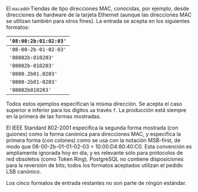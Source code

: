 El  `macaddr`Tiendas de tipo direcciones MAC, conocidas, por ejemplo, desde direcciones de  hardware de la tarjeta Ethernet (aunque las direcciones MAC se utilizan  también para otros fines). La entrada se acepta en los siguientes  formatos:

| `'08:00:2b:01:02:03'` |
| --------------------- |
| `'08-00-2b-01-02-03'` |
| `'08002b:010203'`     |
| `'08002b-010203'`     |
| `'0800.2b01.0203'`    |
| `'0800-2b01-0203'`    |
| `'08002b010203'`      |

Todos estos ejemplos especifican la misma dirección. Se acepta el caso superior e inferior para los dígitos  `a`a través `f`. La producción está siempre en la primera de las formas mostradas.

El IEEE Standard 802-2001 especifica la segunda forma mostrada  (con guiones) como la forma canónica para direcciones MAC, y especifica  la primera forma (con colones) como se usa con la notación MSB-first, de modo que 08-00-2b-01-01-02-03 = 10:00:D4:80:40:C0. Esta convención es  ampliamente ignorada hoy en día, y es relevante sólo para protocolos de  red obsoletos (como Token Ring). PostgreSQL no contiene disposiciones  para la reversión de bits; todos los formatos aceptados utilizan el  pedido LSB canónico.

Los cinco formatos de entrada restantes no son parte de ningún estándar.